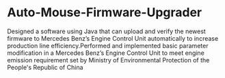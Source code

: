 # Auto-Mouse-Firmware-Upgrader
Designed a software using Java that can upload and verify the newest firmware to Mercedes Benz’s Engine Control Unit automatically to increase production line efficiency.Performed and implemented basic parameter modification in a Mercedes Benz’s Engine Control Unit to meet engine emission requirement set by Ministry of Environmental Protection of the People's Republic of China
